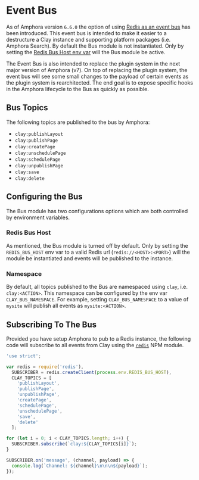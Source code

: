 # Event Bus

As of Amphora version `6.6.0` the option of using [Redis as an event bus](https://redis.io/topics/pubsub) has been introduced. This event bus is intended to make it easier to a destructure a Clay instance and supporting platform packages \(i.e. Amphora Search\). By default the Bus module is not instantiated. Only by setting the [Redis Bus Host env var](event-bus.md#redis-bus-host) will the Bus module be active.

The Event Bus is also intended to replace the plugin system in the next major version of Amphora \(v7\). On top of replacing the plugin system, the event bus will see some small changes to the payload of certain events as the plugin system is rearchitected. The end goal is to expose specific hooks in the Amphora lifecycle to the Bus as quickly as possible.

## Bus Topics

The following topics are published to the bus by Amphora:

* `clay:publishLayout`
* `clay:publishPage`
* `clay:createPage`
* `clay:unschedulePage`
* `clay:schedulePage`
* `clay:unpublishPage`
* `clay:save`
* `clay:delete`

## Configuring the Bus

The Bus module has two configurations options which are both controlled by environment variables.

### Redis Bus Host

As mentioned, the Bus module is turned off by default. Only by setting the `REDIS_BUS_HOST` env var to a valid Redis url \(`redis://<HOST>:<PORT>`\) will the module be instantiated and events will be published to the instance.

### Namespace

By default, all topics published to the Bus are namespaced using `clay`, i.e. `clay:<ACTION>`. This namespace can be configured by the env var `CLAY_BUS_NAMESPACE`. For example, setting `CLAY_BUS_NAMESPACE` to a value of `mysite` will publish all events as `mysite:<ACTION>`.

## Subscribing To The Bus

Provided you have setup Amphora to pub to a Redis instance, the following code will subscribe to all events from Clay using the [`redis`](https://www.npmjs.com/package/redis) NPM module.

```javascript
'use strict';

var redis = require('redis'),
  SUBSCRIBER = redis.createClient(process.env.REDIS_BUS_HOST),
  CLAY_TOPICS = [
    'publishLayout',
    'publishPage',
    'unpublishPage',
    'createPage',
    'schedulePage',
    'unschedulePage',
    'save',
    'delete'
  ];

for (let i = 0; i < CLAY_TOPICS.length; i++) {
  SUBSCRIBER.subscribe(`clay:${CLAY_TOPICS[i]}`);
}

SUBSCRIBER.on('message', (channel, payload) => {
  console.log(`Channel: ${channel}\n\n\n${payload}`);
});
```


